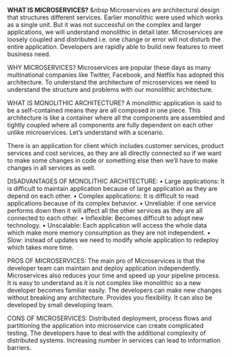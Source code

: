 
<b>WHAT IS MICROSERVICES?</b> &nbsp
Microservices are architectural design that structures different services. Earlier monolithic were used which works as a single unit. But it was not successful on the complex and larger applications, we will understand monolithic in detail later. Microservices are loosely coupled and distributed i.e. one change or error will not disturb the entire application. Developers are rapidly able to build new features to meet business need.

WHY MICROSERVICES?
Microservices are popular these days as many multinational companies like Twitter, Facebook, and Netflix has adopted this architecture. 
To understand the architecture of microservices we need to understand the structure and problems with our monolithic architecture.

WHAT IS MONOLITHIC ARCHITECTURE?
A monolithic application is said to be a self-contained means they are all composed in one piece. This architecture is like a container where all the components are assembled and tightly coupled where all components are fully dependent on each other unlike microservices.
Let’s understand with a scenario.
 
There is an application for client which includes customer services, product services and cost services, as they are all directly connected so if we want to make some changes in code or something else then we’ll have to make changes in all services as well. 

DISADVANTAGES OF MONOLITHIC ARCHITECTURE:
•	Large applications: It is difficult to maintain application because of large application as they are depend on each other. 
•	Complex applications: It is difficult to read applications because of its complex behavior. 
•	Unreliable: if one service performs down then it will affect all the other services as they are all connected to each other.
•	Inflexible: Becomes difficult to adopt new technology.
•	Unscalable: Each application will access the whole data which make more memory consumption as they are not independent.
•	Slow: instead of updates we need to modify whole application to redeploy which takes more time.

PROS OF MICROSERVICES: The main pro of Microservices is that the developer team can maintain and deploy application independently. Microservices also reduces your time and speed up your pipeline process. It is easy to understand as it is not complex like monolithic so a new developer becomes familiar easily. The developers can make new changes without breaking any architecture. Provides you flexibility. It can also be developed by small developing team.   

CONS OF MICROSERVICES:  Distributed deployment, process flows and partitioning the application into microservice can create complicated testing. The developers have to deal with the additional complexity of distributed systems. Increasing number in services can lead to information barriers.

